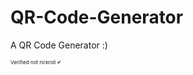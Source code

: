 # QR-Code-Generator
A QR Code Generator :)

<small><small><small>Verified not rickroll ✔</small></small></small>
